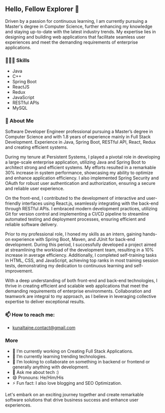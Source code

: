 ## Hello, Fellow Explorer 👋

Driven by a passion for continuous learning, I am currently pursuing a Master's degree in Computer Science, further enhancing my knowledge and staying up-to-date with the latest industry trends. My expertise lies in designing and building web applications that facilitate seamless user experiences and meet the demanding requirements of enterprise applications.

### 👨🏻‍💻 Skills
- Java
- C++
- Spring Boot
- ReactJS
- Redux
- JavaScript
- RESTful APIs
- MySQL

### 💬 About Me
Software Developer Engineer professional pursuing a Master’s degree in Computer Science and with 1.8 years of experience mainly in Full Stack Development. Experience in Java, Spring Boot, RESTful API, React, Redux and creating efficient systems.

During my tenure at Persistent Systems, I played a pivotal role in developing a large-scale enterprise application, utilizing Java and Spring Boot to architect strong and efficient systems. My efforts resulted in a remarkable 30% increase in system performance, showcasing my ability to optimize and enhance application efficiency. I also implemented Spring Security and OAuth for robust user authentication and authorization, ensuring a secure and reliable user experience.

On the front-end, I contributed to the development of interactive and user-friendly interfaces using React.js, seamlessly integrating with the back-end through RESTful APIs. I embraced modern development practices, utilizing Git for version control and implementing a CI/CD pipeline to streamline automated testing and deployment processes, ensuring efficient and reliable software delivery.

Prior to my professional role, I honed my skills as an intern, gaining hands-on experience with Spring Boot, Maven, and JUnit for back-end development. During this period, I successfully developed a project aimed at streamlining the workload of the development team, resulting in a 10% increase in average efficiency. Additionally, I completed self-training tasks in HTML, CSS, and JavaScript, achieving top ranks in most training session tests, demonstrating my dedication to continuous learning and self-improvement.

With a deep understanding of both front-end and back-end technologies, I thrive in creating efficient and scalable web applications that meet the demanding requirements of enterprise environments. Collaboration and teamwork are integral to my approach, as I believe in leveraging collective expertise to deliver exceptional results.





### 📫 How to reach me:
- kunaltajne.contact@gmail.com

### More

- 🔭 I’m currently working on Creating Full Stack Applications.
- 🌱 I’m currently learning trending technologies.
- 👯 I’m looking to collaborate on something in backend or frontend or generally anything with development.
- 💬 Ask me about tech :)
- 😄 Pronouns: He/Him/His
- ⚡ Fun fact: I also love blogging and SEO Optimization.


Let's embark on an exciting journey together and create remarkable software solutions that drive business success and enhance user experiences.

<!--
**kunal-tajne/kunal-tajne** is a ✨ _special_ ✨ repository because its `README.md` (this file) appears on your GitHub profile.
-->
